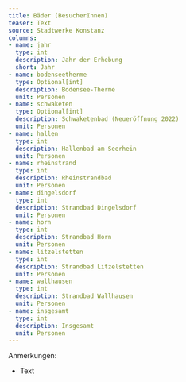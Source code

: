 ```yaml
---
title: Bäder (BesucherInnen)
teaser: Text
source: Stadtwerke Konstanz
columns:
- name: jahr
  type: int
  description: Jahr der Erhebung
  short: Jahr
- name: bodenseetherme
  type: Optional[int]
  description: Bodensee-Therme
  unit: Personen
- name: schwaketen
  type: Optional[int]
  description: Schwaketenbad (Neueröffnung 2022)
  unit: Personen
- name: hallen
  type: int
  description: Hallenbad am Seerhein
  unit: Personen
- name: rheinstrand
  type: int
  description: Rheinstrandbad
  unit: Personen
- name: dingelsdorf
  type: int
  description: Strandbad Dingelsdorf
  unit: Personen
- name: horn
  type: int
  description: Strandbad Horn
  unit: Personen
- name: litzelstetten
  type: int
  description: Strandbad Litzelstetten
  unit: Personen
- name: wallhausen
  type: int
  description: Strandbad Wallhausen
  unit: Personen
- name: insgesamt
  type: int
  description: Insgesamt
  unit: Personen
---
```

Anmerkungen:

- Text
